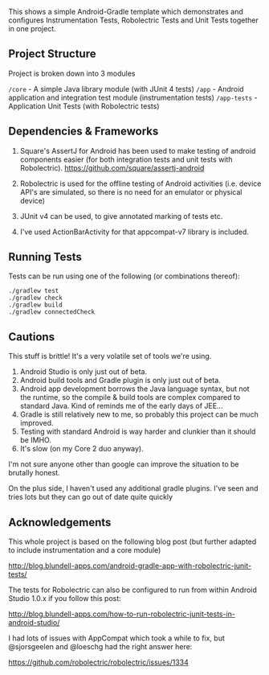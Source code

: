 This shows a simple Android-Gradle template which demonstrates and configures Instrumentation Tests, Robolectric Tests and Unit Tests together in one project.

Project Structure
-----------------

Project is broken down into 3 modules

`/core` - A simple Java library module (with JUnit 4 tests)
`/app` - Android application and integration test module (instrumentation tests)
`/app-tests` - Application Unit Tests (with Robolectric tests) 

Dependencies & Frameworks
-------------------------

1. Square's AssertJ for Android has been used to make testing of android components easier (for both integration tests and unit tests with Robolectric). https://github.com/square/assertj-android

2. Robolectric is used for the offline testing of Android activities (i.e. device API's are simulated, so there is no need for an emulator or physical device)

3. JUnit v4 can be used, to give annotated marking of tests etc.

4. I've used ActionBarActivity for that appcompat-v7 library is included.

Running Tests
-------------

Tests can be run using one of the following (or combinations thereof):

```
./gradlew test
./gradlew check
./gradlew build
./gradlew connectedCheck
```

Cautions
--------

This stuff is brittle! It's a very volatile set of tools we're using.

1. Android Studio is only just out of beta.
2. Android build tools and Gradle plugin is only just out of beta.
3. Android app development borrows the Java language syntax, but not the runtime, so the compile & build tools are complex compared to standard Java. Kind of reminds me of the early days of JEE...
4. Gradle is still relatively new to me, so probably this project can be much improved.
5. Testing with standard Android is way harder and clunkier than it should be IMHO.
6. It's slow (on my Core 2 duo anyway).

I'm not sure anyone other than google can improve the situation to be brutally honest.

On the plus side, I haven't used any additional gradle plugins. I've seen and tries lots but they can go out of date quite quickly

Acknowledgements
----------------

This whole project is based on the following blog post (but further adapted to include instrumentation and a core module)

http://blog.blundell-apps.com/android-gradle-app-with-robolectric-junit-tests/

The tests for Robolectric can also be configured to run from within Android Studio 1.0.x if you follow this post:

http://blog.blundell-apps.com/how-to-run-robolectric-junit-tests-in-android-studio/

I had lots of issues with AppCompat which took a while to fix, but @sjorsgeelen and @loeschg had the right answer here:

https://github.com/robolectric/robolectric/issues/1334
